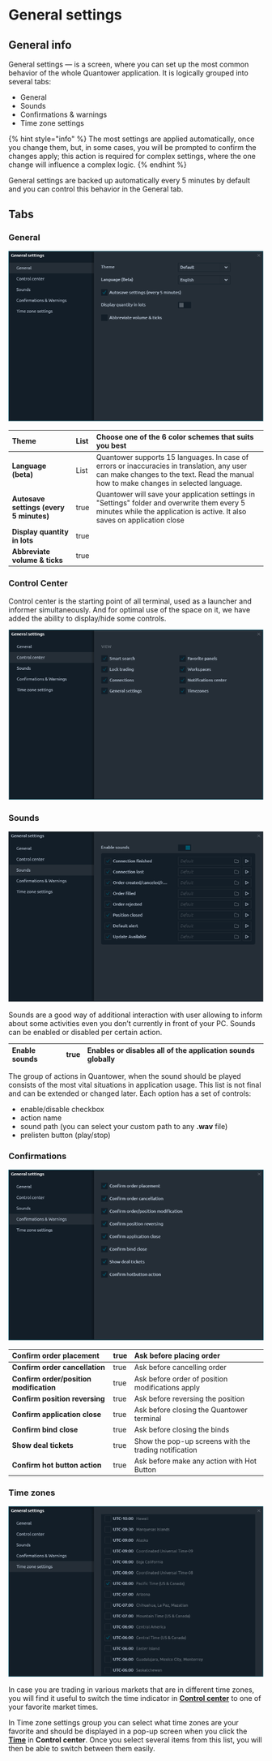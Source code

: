 # General settings

## General info

General settings — is a screen, where you can set up the most common behavior of the whole Quantower application. It is logically grouped into several tabs: 

* General
* Sounds
* Confirmations & warnings
* Time zone settings

{% hint style="info" %}
The most settings are applied automatically, once you change them, but, in some cases, you will be prompted to confirm the changes apply; this action is required for complex settings, where the one change will influence a complex logic.
{% endhint %}

General settings are backed up automatically every 5 minutes by default and you can control this behavior in the General tab.

## Tabs

### General

![General settings of Quantower &#x2014; Localization, Themes](../.gitbook/assets/general-settings.png)

| **Theme** | List | Сhoose one of the 6 color schemes that suits you best |
| :--- | :--- | :--- |
| **Language \(beta\)** | List | Quantower supports 15 languages. In case of errors or inaccuracies in translation, any user can make changes to the text. Read the manual how to make changes in selected language.  |
| **Autosave settings \(every 5 minutes\)** | true | Quantower will save your application settings in "Settings" folder and overwrite them every 5 minutes while the application is active. It also saves on application close |
| **Display quantity in lots** | true |  |
| **Abbreviate volume & ticks** | true |  |

### Control Center

Control center is the starting point of all terminal, used as a launcher and informer simultaneously. And for optimal use of the space on it, we have added the ability to display/hide some controls.

![Configure the display of controls on the main control panel](../.gitbook/assets/control-center-settings.png)

### Sounds

![Sounds management](../.gitbook/assets/sounds-settings.png)

Sounds are a good way of additional interaction with user allowing to inform about some activities even you don’t currently in front of your PC. Sounds can be enabled or disabled per certain action.

| **Enable sounds** | true | Enables or disables all of the application sounds globally |
| :--- | :--- | :--- |


The group of actions in Quantower, when the sound should be played consists of the most vital situations in application usage. This list is not final and can be extended or changed later. Each option has a set of controls: 

* enable/disable checkbox
* action name
* sound path \(you can select your custom path to any **.wav** file\)
* prelisten button \(play/stop\)

### Confirmations

![Confirmations and Warnings management](../.gitbook/assets/confirmation-settings.png)

| **Confirm order placement** | true | Ask before placing order |
| :--- | :--- | :--- |
| **Confirm order cancellation** | true | Ask before cancelling order |
| **Confirm order/position modification** | true | Ask before order of position modifications apply |
| **Confirm position reversing** | true | Ask before reversing the position |
| **Confirm application close** | true | Ask before closing the Quantower terminal |
| **Confirm bind close** | true | Ask before closing the binds |
| **Show deal tickets** | true | Show the pop-up screens with the trading notification |
| **Confirm hot button action** | true | Ask before make any action with Hot Button |

### Time zones

![Favorite time zones management](../.gitbook/assets/time-settings.png)

In case you are trading in various markets that are in different time zones, you will find it useful to switch the time indicator in [**Control center**](control-center.md) to one of your favorite market times.

In Time zone settings group you can select what time zones are your favorite and should be displayed in a pop-up screen when you click the [**Time**](control-center.md#time-and-time-zones) in **Control center**. Once you select several items from this list, you will then be able to switch between them easily.

